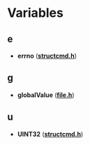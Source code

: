 
# Variables



## e

* **errno** ([**structcmd.h**](structcmd_8h.md))


## g

* **globalValue** ([**file.h**](file_8h.md))


## u

* **UINT32** ([**structcmd.h**](structcmd_8h.md))




